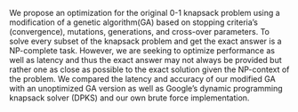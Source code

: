 We propose an optimization for the original 0-1 knapsack problem using a modification of a genetic algorithm(GA) based on stopping criteria’s (convergence), mutations, generations, and cross-over parameters. 
To solve every subset of the knapsack problem and get the exact answer is a NP-complete task. 
However, we are seeking to optimize performance as well as latency and thus the exact answer may not always be provided but rather one as close as possible to the exact solution given the NP-context of the problem. 
We compared the latency and accuracy of our modified GA with an unoptimized GA version as well as Google’s dynamic programming knapsack solver (DPKS) and our own brute force implementation.  
